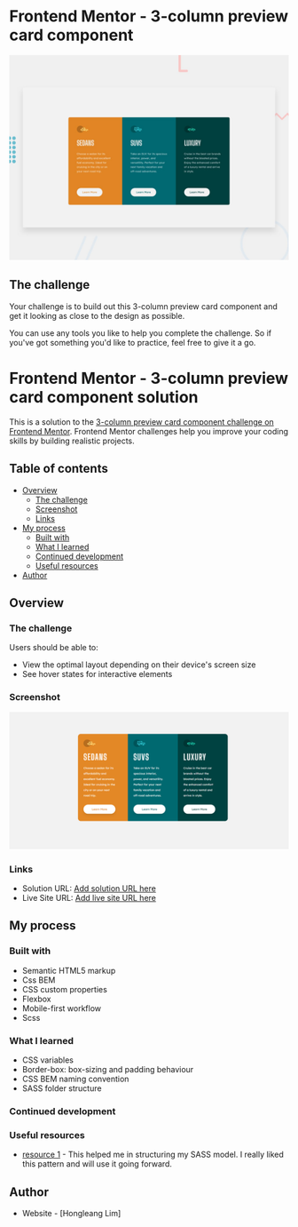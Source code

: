 # Frontend Mentor - 3-column preview card component

![Design preview for the 3-column preview card component coding challenge](./design/desktop-preview.jpg)

## The challenge

Your challenge is to build out this 3-column preview card component and get it looking as close to the design as possible.

You can use any tools you like to help you complete the challenge. So if you've got something you'd like to practice, feel free to give it a go.

# Frontend Mentor - 3-column preview card component solution

This is a solution to the [3-column preview card component challenge on Frontend Mentor](https://www.frontendmentor.io/challenges/3column-preview-card-component-pH92eAR2-). Frontend Mentor challenges help you improve your coding skills by building realistic projects. 

## Table of contents

- [Overview](#overview)
  - [The challenge](#the-challenge)
  - [Screenshot](#screenshot)
  - [Links](#links)
- [My process](#my-process)
  - [Built with](#built-with)
  - [What I learned](#what-i-learned)
  - [Continued development](#continued-development)
  - [Useful resources](#useful-resources)
- [Author](#author)

## Overview

### The challenge

Users should be able to:

- View the optimal layout depending on their device's screen size
- See hover states for interactive elements

### Screenshot

![](./screenshot.png)


### Links

- Solution URL: [Add solution URL here](https://github.com/hongleang/preview-card-component-main)
- Live Site URL: [Add live site URL here](https://hongleang.github.io/preview-card-component-main/)

## My process

### Built with

- Semantic HTML5 markup
- Css BEM
- CSS custom properties
- Flexbox
- Mobile-first workflow
- Scss


### What I learned
- CSS variables
- Border-box: box-sizing and padding behaviour
- CSS BEM naming convention
- SASS folder structure

### Continued development



### Useful resources

- [resource 1](https://matthewelsom.com/blog/simple-scss-playbook.html) - This helped me in structuring my SASS model. I really liked this pattern and will use it going forward.


## Author

- Website - [Hongleang Lim]

